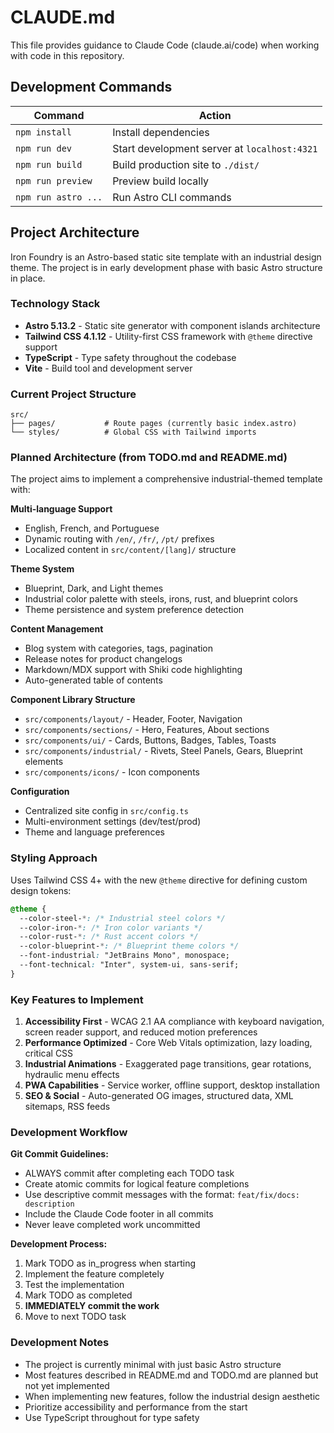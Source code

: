 # CLAUDE.md

This file provides guidance to Claude Code (claude.ai/code) when working with code in this repository.

## Development Commands

| Command | Action |
|---------|--------|
| `npm install` | Install dependencies |
| `npm run dev` | Start development server at `localhost:4321` |
| `npm run build` | Build production site to `./dist/` |
| `npm run preview` | Preview build locally |
| `npm run astro ...` | Run Astro CLI commands |

## Project Architecture

Iron Foundry is an Astro-based static site template with an industrial design theme. The project is in early development phase with basic Astro structure in place.

### Technology Stack
- **Astro 5.13.2** - Static site generator with component islands architecture
- **Tailwind CSS 4.1.12** - Utility-first CSS framework with `@theme` directive support
- **TypeScript** - Type safety throughout the codebase
- **Vite** - Build tool and development server

### Current Project Structure
```
src/
├── pages/           # Route pages (currently basic index.astro)
└── styles/          # Global CSS with Tailwind imports
```

### Planned Architecture (from TODO.md and README.md)

The project aims to implement a comprehensive industrial-themed template with:

**Multi-language Support**
- English, French, and Portuguese
- Dynamic routing with `/en/`, `/fr/`, `/pt/` prefixes
- Localized content in `src/content/[lang]/` structure

**Theme System**
- Blueprint, Dark, and Light themes
- Industrial color palette with steels, irons, rust, and blueprint colors
- Theme persistence and system preference detection

**Content Management**
- Blog system with categories, tags, pagination
- Release notes for product changelogs  
- Markdown/MDX support with Shiki code highlighting
- Auto-generated table of contents

**Component Library Structure**
- `src/components/layout/` - Header, Footer, Navigation
- `src/components/sections/` - Hero, Features, About sections
- `src/components/ui/` - Cards, Buttons, Badges, Tables, Toasts
- `src/components/industrial/` - Rivets, Steel Panels, Gears, Blueprint elements
- `src/components/icons/` - Icon components

**Configuration**
- Centralized site config in `src/config.ts`
- Multi-environment settings (dev/test/prod)
- Theme and language preferences

### Styling Approach

Uses Tailwind CSS 4+ with the new `@theme` directive for defining custom design tokens:

```css
@theme {
  --color-steel-*: /* Industrial steel colors */
  --color-iron-*: /* Iron color variants */
  --color-rust-*: /* Rust accent colors */
  --color-blueprint-*: /* Blueprint theme colors */
  --font-industrial: "JetBrains Mono", monospace;
  --font-technical: "Inter", system-ui, sans-serif;
}
```

### Key Features to Implement

1. **Accessibility First** - WCAG 2.1 AA compliance with keyboard navigation, screen reader support, and reduced motion preferences
2. **Performance Optimized** - Core Web Vitals optimization, lazy loading, critical CSS
3. **Industrial Animations** - Exaggerated page transitions, gear rotations, hydraulic menu effects
4. **PWA Capabilities** - Service worker, offline support, desktop installation
5. **SEO & Social** - Auto-generated OG images, structured data, XML sitemaps, RSS feeds

### Development Workflow

**Git Commit Guidelines:**
- ALWAYS commit after completing each TODO task
- Create atomic commits for logical feature completions
- Use descriptive commit messages with the format: `feat/fix/docs: description`
- Include the Claude Code footer in all commits
- Never leave completed work uncommitted

**Development Process:**
1. Mark TODO as in_progress when starting
2. Implement the feature completely
3. Test the implementation
4. Mark TODO as completed
5. **IMMEDIATELY commit the work**
6. Move to next TODO task

### Development Notes

- The project is currently minimal with just basic Astro structure
- Most features described in README.md and TODO.md are planned but not yet implemented
- When implementing new features, follow the industrial design aesthetic
- Prioritize accessibility and performance from the start
- Use TypeScript throughout for type safety